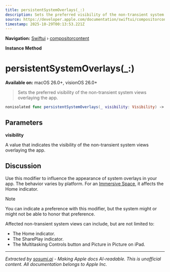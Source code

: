```yaml
---
title: persistentSystemOverlays(_:)
description: Sets the preferred visibility of the non-transient system views overlaying the app.
source: https://developer.apple.com/documentation/swiftui/compositorcontent/persistentsystemoverlays(_:)
timestamp: 2025-10-29T00:13:53.221Z
---
```


**Navigation:** [Swiftui](/documentation/swiftui) › [compositorcontent](/documentation/swiftui/compositorcontent)

**Instance Method**

# persistentSystemOverlays(_:)

**Available on:** macOS 26.0+, visionOS 26.0+

> Sets the preferred visibility of the non-transient system views overlaying the app.

```swift
nonisolated func persistentSystemOverlays(_ visibility: Visibility) -> some CompositorContent
```

## Parameters

**visibility**

A value that indicates the visibility of the non-transient system views overlaying the app.



## Discussion

Use this modifier to influence the appearance of system overlays in your app. The behavior varies by platform. For an [Immersive Space](/documentation/swiftui/immersivespace), it affects the Home indicator.

> [!NOTE]
> You can indicate a preference with this modifier, but the system might or might not be able to honor that preference.

Affected non-transient system views can include, but are not limited to:

- The Home indicator.
- The SharePlay indicator.
- The Multitasking Controls button and Picture in Picture on iPad.

---

*Extracted by [sosumi.ai](https://sosumi.ai) - Making Apple docs AI-readable.*
*This is unofficial content. All documentation belongs to Apple Inc.*
